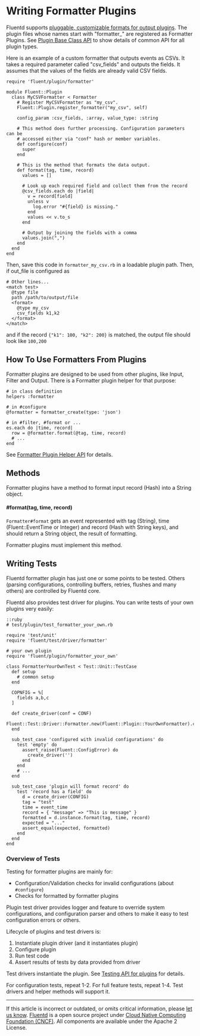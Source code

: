 # Writing Formatter Plugins

Fluentd supports [pluggable, customizable formats for output plugins](/plugins/formatter/README.md).
The plugin files whose names start with "formatter\_" are registered as
Formatter Plugins. See [Plugin Base Class API](/developer/api-plugin-base.md)
to show details of common API for all plugin types.

Here is an example of a custom formatter that outputs events as CSVs. It
takes a required parameter called "csv\_fields" and outputs the fields.
It assumes that the values of the fields are already valid CSV fields.

```
require 'fluent/plugin/formatter'

module Fluent::Plugin
  class MyCSVFormatter < Formatter
    # Register MyCSVFormatter as "my_csv".
    Fluent::Plugin.register_formatter("my_csv", self)

    config_param :csv_fields, :array, value_type: :string

    # This method does further processing. Configuration parameters can be
    # accessed either via "conf" hash or member variables.
    def configure(conf)
      super
    end

    # This is the method that formats the data output.
    def format(tag, time, record)
      values = []

      # Look up each required field and collect them from the record
      @csv_fields.each do |field|
        v = record[field]
        unless v
          log.error "#{field} is missing."
        end
        values << v.to_s
      end

      # Output by joining the fields with a comma
      values.join(",")
    end
  end
end
```

Then, save this code in `formatter_my_csv.rb` in a loadable plugin path.
Then, if out\_file is configured as

```
# Other lines...
<match test>
  @type file
  path /path/to/output/file
  <format>
    @type my_csv
    csv_fields k1,k2
  </format>
</match>
```

and if the record `{"k1": 100, "k2": 200}` is matched, the output file
should look like `100,200`


## How To Use Formatters From Plugins

Formatter plugins are designed to be used from other plugins, like
Input, Filter and Output. There is a Formatter plugin helper for that
purpose:

```
# in class definition
helpers :formatter

# in #configure
@formatter = formatter_create(type: 'json')

# in #filter, #format or ...
es.each do |time, record|
  row = @formatter.format(@tag, time, record)
  # ...
end
```

See [Formatter Plugin Helper API](/developer/api-plugin-helper-formatter.md) for
details.


## Methods

Formatter plugins have a method to format input record (Hash) into a
String object.

#### \#format(tag, time, record)

`Formatter#format` gets an event represented with tag (String), time
(Fluent::EventTime or Integer) and record (Hash with String keys), and
should return a String object, the result of formatting.

Formatter plugins must implement this method.


## Writing Tests

Fluentd formatter plugin has just one or some points to be tested.
Others (parsing configurations, controlling buffers, retries, flushes
and many others) are controlled by Fluentd core.

Fluentd also provides test driver for plugins. You can write tests of
your own plugins very easily:

```
::ruby
# test/plugin/test_formatter_your_own.rb

require 'test/unit'
require 'fluent/test/driver/formatter'

# your own plugin
require 'fluent/plugin/formatter_your_own'

class FormatterYourOwnTest < Test::Unit::TestCase
  def setup
    # common setup
  end

  COPNFIG = %[
    fields a,b,c
  ]

  def create_driver(conf = CONF)
    Fluent::Test::Driver::Formatter.new(Fluent::Plugin::YourOwnFormatter).configure(conf)
  end

  sub_test_case 'configured with invalid configurations' do
    test 'empty' do
      assert_raise(Fluent::ConfigError) do
        create_driver('')
      end
    end
    # ...
  end

  sub_test_case 'plugin will format record' do
    test 'record has a field' do
      d = create_driver(CONFIG)
      tag = "test"
      time = event_time
      record = { "message" => "This is message" }
      formatted = d.instance.format(tag, time, record)
      expected = "..."
      assert_equal(expected, formatted)
    end
  end
end
```


### Overview of Tests

Testing for formatter plugins are mainly for:

-   Configuration/Validation checks for invalid configurations (about
    `#configure`)
-   Checks for formatted by formatter plugins

Plugin test driver provides logger and feature to override system
configurations, and configuration parser and others to make it easy to
test configuration errors or others.

Lifecycle of plugins and test drivers is:

1.  Instantiate plugin driver (and it instantiates plugin)
2.  Configure plugin
3.  Run test code
4.  Assert results of tests by data provided from driver

Test drivers instantiate the plugin. See [Testing API for plugins](/developer/plugin-test-code.md) for details.

For configuration tests, repeat 1-2. For full feature tests, repeat 1-4.
Test drivers and helper methods will support it.


------------------------------------------------------------------------

If this article is incorrect or outdated, or omits critical information, please [let us know](https://github.com/fluent/fluentd-docs-gitbook/issues?state=open).
[Fluentd](http://www.fluentd.org/) is a open source project under [Cloud Native Computing Foundation (CNCF)](https://cncf.io/). All components are available under the Apache 2 License.
